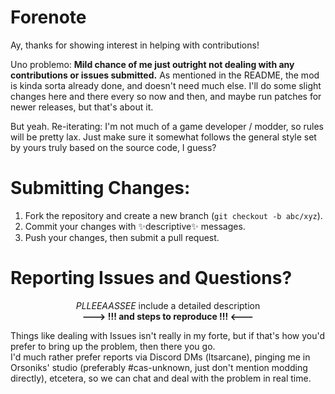 # Forenote
Ay, thanks for showing interest in helping with contributions!

Uno problemo: <b>Mild chance of me just outright not dealing with any contributions or issues submitted.</b> As mentioned in the README, the mod is kinda sorta already done, and doesn't need much else. I'll do some slight changes here and there every so now and then, and maybe run patches for newer releases, but that's about it.

But yeah. Re-iterating: I'm not much of a game developer / modder, so rules will be pretty lax. Just make sure it somewhat follows the general style set by yours truly based on the source code, I guess?

# Submitting Changes:
1. Fork the repository and create a new branch (`git checkout -b abc/xyz`).
3. Commit your changes with ✨descriptive✨ messages.
4. Push your changes, then submit a pull request.

# Reporting Issues and Questions?
<p align="center"> <i>PLLEEAASSEE</i> include a detailed description <br><b>---> !!! and steps to reproduce !!! <---</b><br> </p>
Things like dealing with Issues isn't really in my forte, but if that's how you'd prefer to bring up the problem, then there you go.<br>
I'd much rather prefer reports via Discord DMs (ltsarcane), pinging me in Orsoniks' studio (preferably #cas-unknown, just don't mention modding directly), etcetera, so we can chat and deal with the problem in real time.<br>
